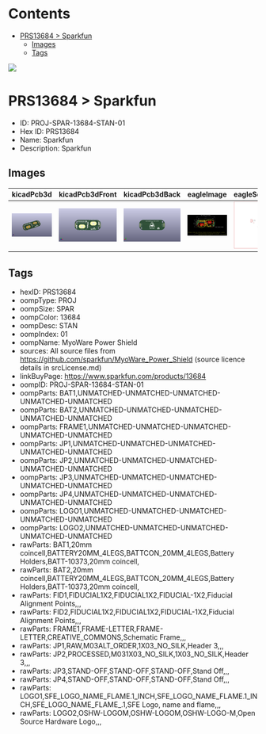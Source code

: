 



Contents
========

* [PRS13684 > Sparkfun](#prs13684--sparkfun)
	* [Images](#images)
	* [Tags](#tags)
  
![][im]
# PRS13684 > Sparkfun

- ID: PROJ-SPAR-13684-STAN-01
- Hex ID: PRS13684
- Name: Sparkfun
- Description: Sparkfun

## Images
  
  

|kicadPcb3d|kicadPcb3dFront|kicadPcb3dBack|eagleImage|eagleSchemImage|
| :---: | :---: | :---: | :---: | :---: |
|[![kicadPcb3d](kicadPcb3d_140.png)](kicadPcb3d.png)|[![kicadPcb3dFront](kicadPcb3dFront_140.png)](kicadPcb3dFront.png)|[![kicadPcb3dBack](kicadPcb3dBack_140.png)](kicadPcb3dBack.png)|[![eagleImage](eagleImage_140.png)](eagleImage.png)|[![eagleSchemImage](eagleSchemImage_140.png)](eagleSchemImage.png)|

## Tags

- hexID: PRS13684
- oompType: PROJ
- oompSize: SPAR
- oompColor: 13684
- oompDesc: STAN
- oompIndex: 01
- oompName: MyoWare Power Shield
- sources: All source files from https://github.com/sparkfun/MyoWare_Power_Shield (source licence details in srcLicense.md)
- linkBuyPage: https://www.sparkfun.com/products/13684
- oompID: PROJ-SPAR-13684-STAN-01
- oompParts: BAT1,UNMATCHED-UNMATCHED-UNMATCHED-UNMATCHED-UNMATCHED
- oompParts: BAT2,UNMATCHED-UNMATCHED-UNMATCHED-UNMATCHED-UNMATCHED
- oompParts: FRAME1,UNMATCHED-UNMATCHED-UNMATCHED-UNMATCHED-UNMATCHED
- oompParts: JP1,UNMATCHED-UNMATCHED-UNMATCHED-UNMATCHED-UNMATCHED
- oompParts: JP2,UNMATCHED-UNMATCHED-UNMATCHED-UNMATCHED-UNMATCHED
- oompParts: JP3,UNMATCHED-UNMATCHED-UNMATCHED-UNMATCHED-UNMATCHED
- oompParts: JP4,UNMATCHED-UNMATCHED-UNMATCHED-UNMATCHED-UNMATCHED
- oompParts: LOGO1,UNMATCHED-UNMATCHED-UNMATCHED-UNMATCHED-UNMATCHED
- oompParts: LOGO2,UNMATCHED-UNMATCHED-UNMATCHED-UNMATCHED-UNMATCHED
- rawParts: BAT1,20mm coincell,BATTERY20MM_4LEGS,BATTCON_20MM_4LEGS,Battery Holders,BATT-10373,20mm coincell,
- rawParts: BAT2,20mm coincell,BATTERY20MM_4LEGS,BATTCON_20MM_4LEGS,Battery Holders,BATT-10373,20mm coincell,
- rawParts: FID1,FIDUCIAL1X2,FIDUCIAL1X2,FIDUCIAL-1X2,Fiducial Alignment Points,,,
- rawParts: FID2,FIDUCIAL1X2,FIDUCIAL1X2,FIDUCIAL-1X2,Fiducial Alignment Points,,,
- rawParts: FRAME1,FRAME-LETTER,FRAME-LETTER,CREATIVE_COMMONS,Schematic Frame,,,
- rawParts: JP1,RAW,M03ALT_ORDER,1X03_NO_SILK,Header 3,,,
- rawParts: JP2,PROCESSED,M031X03_NO_SILK,1X03_NO_SILK,Header 3,,,
- rawParts: JP3,STAND-OFF,STAND-OFF,STAND-OFF,Stand Off,,,
- rawParts: JP4,STAND-OFF,STAND-OFF,STAND-OFF,Stand Off,,,
- rawParts: LOGO1,SFE_LOGO_NAME_FLAME.1_INCH,SFE_LOGO_NAME_FLAME.1_INCH,SFE_LOGO_NAME_FLAME_.1,SFE Logo, name and flame,,,
- rawParts: LOGO2,OSHW-LOGOM,OSHW-LOGOM,OSHW-LOGO-M,Open Source Hardware Logo,,,



[im]: kicadPcb3d_450.png
